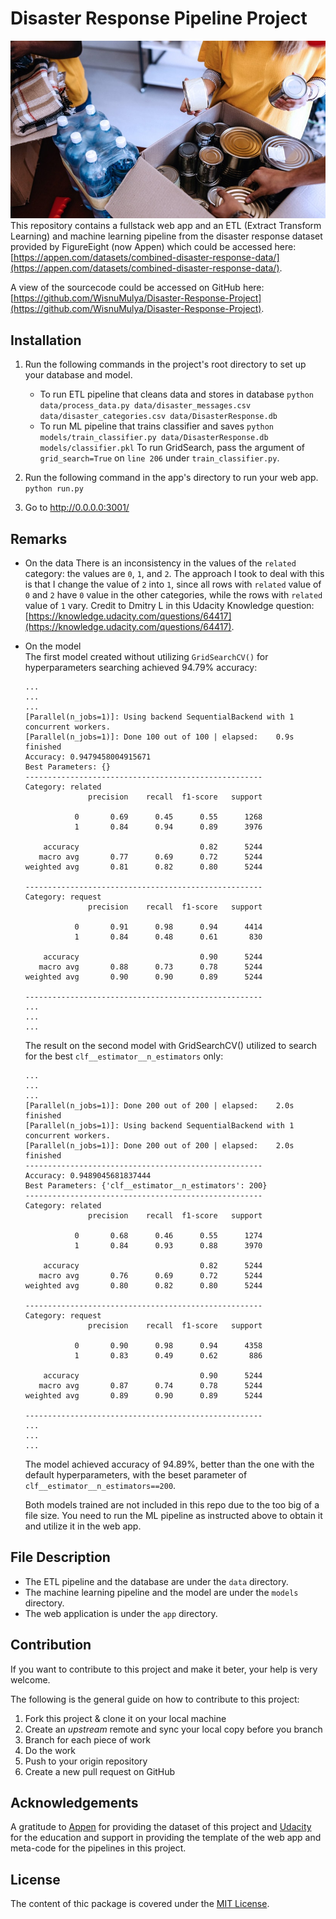 # Disaster Response Pipeline Project
![Disaster Response](./img/disaster-response.jpg)
This repository contains a fullstack web app and an ETL (Extract Transform Learning) and machine
learning pipeline from the disaster response dataset provided by FigureEight (now Appen) which
could be accessed here: [https://appen.com/datasets/combined-disaster-response-data/](https://appen.com/datasets/combined-disaster-response-data/).

A view of the sourcecode could be accessed on GitHub here: [https://github.com/WisnuMulya/Disaster-Response-Project](https://github.com/WisnuMulya/Disaster-Response-Project).

## Installation ##
1. Run the following commands in the project's root directory to set up your database and model.

    - To run ETL pipeline that cleans data and stores in database
        `python data/process_data.py data/disaster_messages.csv data/disaster_categories.csv data/DisasterResponse.db`
    - To run ML pipeline that trains classifier and saves
        `python models/train_classifier.py data/DisasterResponse.db models/classifier.pkl`
		To run GridSearch, pass the argument of `grid_search=True` on `line 206` under `train_classifier.py`.
		

2. Run the following command in the app's directory to run your web app.
    `python run.py`

3. Go to http://0.0.0.0:3001/

## Remarks ##
* On the data
  There is an inconsistency in the values of the `related` category: the values are
  `0`, `1`, and `2`. The approach I took to deal with this is that I change the 
  value of `2` into `1`, since all rows with `related` value of `0` and `2` have
  `0` value in the other categories, while the rows with `related` value of `1`
  vary. Credit to Dmitry L in this Udacity Knowledge question: [https://knowledge.udacity.com/questions/64417](https://knowledge.udacity.com/questions/64417).
* On the model  
  The first model created without utilizing `GridSearchCV()` for hyperparameters
  searching  achieved 94.79% accuracy:
  ```shell
  ...
  ...
  ...
  [Parallel(n_jobs=1)]: Using backend SequentialBackend with 1 concurrent workers.
  [Parallel(n_jobs=1)]: Done 100 out of 100 | elapsed:    0.9s finished
  Accuracy: 0.9479458004915671
  Best Parameters: {}
  -----------------------------------------------------
  Category: related
                precision    recall  f1-score   support

             0       0.69      0.45      0.55      1268
             1       0.84      0.94      0.89      3976

      accuracy                           0.82      5244
     macro avg       0.77      0.69      0.72      5244
  weighted avg       0.81      0.82      0.80      5244

  -----------------------------------------------------
  Category: request
                precision    recall  f1-score   support

             0       0.91      0.98      0.94      4414
             1       0.84      0.48      0.61       830

      accuracy                           0.90      5244
     macro avg       0.88      0.73      0.78      5244
  weighted avg       0.90      0.90      0.89      5244

  -----------------------------------------------------
  ...
  ...
  ...
  ```
  The result on the second model with GridSearchCV() utilized to search for the
  best `clf__estimator__n_estimators` only:
  ```shell
  ...
  ...
  ...
  [Parallel(n_jobs=1)]: Done 200 out of 200 | elapsed:    2.0s finished
  [Parallel(n_jobs=1)]: Using backend SequentialBackend with 1 concurrent workers.
  [Parallel(n_jobs=1)]: Done 200 out of 200 | elapsed:    2.0s finished
  -----------------------------------------------------
  Accuracy: 0.9489045681837444
  Best Parameters: {'clf__estimator__n_estimators': 200}
  -----------------------------------------------------
  Category: related
                precision    recall  f1-score   support
  
             0       0.68      0.46      0.55      1274
             1       0.84      0.93      0.88      3970
  
      accuracy                           0.82      5244
     macro avg       0.76      0.69      0.72      5244
  weighted avg       0.80      0.82      0.80      5244
  
  -----------------------------------------------------
  Category: request
                precision    recall  f1-score   support
  
             0       0.90      0.98      0.94      4358
             1       0.83      0.49      0.62       886
  
      accuracy                           0.90      5244
     macro avg       0.87      0.74      0.78      5244
  weighted avg       0.89      0.90      0.89      5244
  
  -----------------------------------------------------
  ...
  ...
  ...
  ```
  The model achieved accuracy of 94.89%, better than the one with the default
  hyperparameters, with the beset parameter of `clf__estimator__n_estimators==200`.
  
  Both models trained are not included in this repo due to the too big of a file
  size. You need to run the ML pipeline as instructed above to obtain it and
  utilize it in the web app.

## File Description ##
* The ETL pipeline and the database are under the `data` directory.
* The machine learning pipeline and the model are under the `models` directory.
* The web application is under the `app` directory.

## Contribution ##
If you want to contribute to this project and make it beter, your help is very
welcome.

The following is the general guide on how to contribute to this project:
   1. Fork this project & clone it on your local machine
   2. Create an *upstream* remote and sync your local copy before you branch
   3. Branch for each piece of work
   4. Do the work
   5. Push to your origin repository
   6. Create a new pull request on GitHub
   
## Acknowledgements ##
A gratitude to [Appen](https://appen.com/) for providing the dataset of this project and
[Udacity](https://www.udacity.com/) for the education and support in providing the
template of the web app and meta-code for the pipelines in this project.

## License ##
The content of thic package is covered under the [MIT License](./license.txt).
